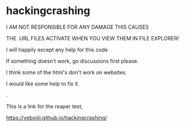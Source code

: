 # hackingcrashing
I AM NOT RESPONSIBLE FOR ANY DAMAGE THIS CAUSES

THE .URL FILES ACTIVATE WHEN YOU VIEW THEM IN FILE EXPLORER!

I will happily except any help for this code

If something doesn't work, go discussions first please.

I think some of the html's don't work on websites.
  
I would like some help to fix it.

.

This is a link for the reaper test,

https://yeboiiii.github.io/hackingcrashing/

